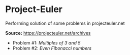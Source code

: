 # Project-Euler
Performing solution of some problems in projecteuler.net 

**Source:** https://projecteuler.net/archives

+ Problem #1: *Multiples of 3 and 5*
+ Problem #2: *Even Fibonacci numbers*